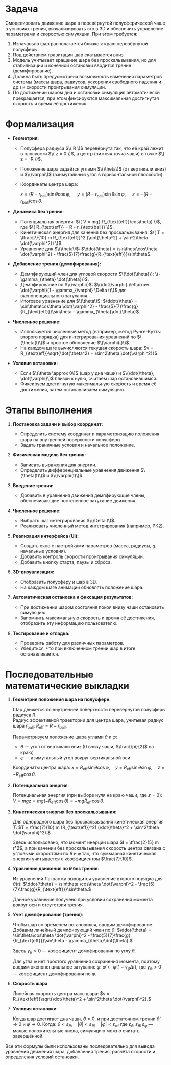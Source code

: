 # Задача

Смоделировать движение шара в перевёрнутой полусферической чаше в условиях трения, визуализировать это в 3D и обеспечить управление параметрами и скоростью симуляции. При этом требуется:

1. Изначально шар располагается близко к краю перевёрнутой полусферы.
2. Под действием гравитации шар скатывается вниз.
3. Модель учитывает вращение шара без проскальзывания, но для стабилизации и конечной остановки вводится трение (демпфирование).
4. Должна быть предусмотрена возможность изменения параметров системы (массы шара, радиусов, ускорения свободного падения и др.) и скорости проигрывания симуляции.
5. По достижении шаром дна и остановки симуляция автоматически прекращается, при этом фиксируются максимальная достигнутая скорость и время её достижения.

# Формализация

- **Геометрия:**
  - Полусфера радиуса $\( R \)$ перевёрнута так, что её край лежит в плоскости $\( z = 0 \)$, а центр (нижняя точка чаши) в точке $\( z = -R \)$.
  - Положение шара задаётся углами $\(\theta\)$ (от вертикали вниз) и $\(\varphi\)$ (азимутальный угол в горизонтальной плоскости).
  - Координаты центра шара:
    
    $x = (R - r_{\text{ball}})\sin\theta\cos\varphi,\quad$
    $y = (R - r_{\text{ball}})\sin\theta\sin\varphi,\quad$ 
    $z = -(R - r_{\text{ball}})\cos\theta$.
  
- **Динамика без трения:**
  - Потенциальная энергия: $\( V = mg(-R_{\text{eff}}\cos\theta) \)$, где $\( R_{\text{eff}} = R - r_{\text{ball}} \)$.
  - Кинетическая энергия для качения без проскальзывания: $\( T = \tfrac{7}{10} m R_{\text{eff}}^2 (\dot{\theta^2} + \sin^2\theta \dot{\varphi^2}) \)$.
  - Уравнение для $\(\theta\)$:
    $\ddot{\theta} = \sin\theta\cos\theta \dot{\varphi^2} - \frac{5}{7}\frac{g}{R_{\text{eff}}}\sin\theta$.

- **Добавление трения (демпфирования):**
  - Демпфирующий член для угловой скорости $\(\dot{\theta}\): \(-\gamma_{\theta} \dot{\theta}\)$.
  - Демпфирование по $\(\varphi\)$: $\(\dot{\varphi} \leftarrow \dot{\varphi}(1 - \gamma_{\varphi} \Delta t)\)$ для экспоненциального затухания.
  - Итоговое уравнение для $\(\theta\)$:
    $\ddot{\theta} = \sin\theta\cos\theta \dot{\varphi^2} - \frac{5}{7}\frac{g}{R_{\text{eff}}}\sin\theta - \gamma_{\theta}\dot{\theta}$.

- **Численное решение:**
  - Используется численный метод (например, метод Рунге-Кутты второго порядка) для интегрирования уравнений по $\(\theta(t)\)$ и простое обновление $\(\varphi(t)\)$.
  - На каждом шаге вычисляются текущая скорость шара:
    $v = R_{\text{eff}}\sqrt{\dot{\theta^2} + \sin^2\theta \dot{\varphi^2}}$.

- **Условия остановки:**
  - Если $\(\theta \approx 0\)$ (шар у дна чаши) и $\(\dot{\theta}, \dot{\varphi}\)$ близки к нулю, считаем шар остановившимся.
  - Фиксируем достигнутую максимальную скорость и время её достижения, затем останавливаем симуляцию.

# Этапы выполнения

1. **Постановка задачи и выбор координат:**
   - Определить систему координат и параметризацию положения шара на внутренней поверхности полусферы.
   - Задать граничные условия и начальное положение.

2. **Физическая модель без трения:**
   - Записать выражения для энергии.
   - Определить дифференциальные уравнения движения $\(\theta(t)\)$ и $\(\varphi(t)\)$.

3. **Введение трения:**
   - Добавить в уравнения движения демпфирующие члены, обеспечивающие постепенное затухание движения.

4. **Численное решение:**
   - Выбрать шаг интегрирования $\(\Delta t\)$.
   - Реализовать численный метод интегрирования (например, РК2).

5. **Реализация интерфейса (UI):**
   - Создать окно с настройками параметров (масса, радиусы, $g$, начальные условия).
   - Добавить контроль скорости проигрывания симуляции.
   - Добавить кнопку старта, паузы и сброса.

6. **3D-визуализация:**
   - Отобразить полусферу и шар в 3D.
   - На каждом шаге анимации обновлять положение шара.

7. **Автоматическая остановка и фиксация результатов:**
   - При достижении шаром состояния покоя внизу чаши остановить симуляцию.
   - Запомнить максимальную скорость и время её достижения, отобразить эту информацию пользователю.

8. **Тестирование и отладка:**
   - Проверить работу для различных параметров.
   - Убедиться, что при включенном трении шар в итоге останавливается.


# Последовательные математические выкладки

1. **Геометрия положения шара на полусфере**:

   Шар движется по внутренней поверхности перевёрнутой полусферы радиуса $R$.  
   Радиус эффективной траектории для центра шара, учитывая радиус шара $r_{\text{ball}}$: $R_{\text{eff}} = R - r_{\text{ball}}.$

   Параметризуем положение шара углами $\theta$ и $\varphi$:
   - $\theta$ — угол от вертикали вниз (0 внизу чаши, $\frac{\pi}{2}$ на краю)
   - $\varphi$ — азимутальный угол вокруг вертикальной оси

   Координаты центра шара:
   $x = R_{\text{eff}}\sin\theta\cos\varphi, \quad y = R_{\text{eff}}\sin\theta\sin\varphi, \quad z = -R_{\text{eff}}\cos\theta.$

2. **Потенциальная энергия**:
   
   Потенциальная энергия (при выборе нуля на краю чаши, где $z=0$):
   $V = mgz = mg(-R_{\text{eff}}\cos\theta) = -mg R_{\text{eff}}\cos\theta.$

3. **Кинетическая энергия без проскальзывания**:

   Для однородного шара без проскальзывания кинетическая энергия $T$:
   $T = \frac{7}{10} m (R_{\text{eff}}^2) (\dot{\theta}^2 + \sin^2\theta \dot{\varphi}^2).$

   Здесь использовано, что момент инерции шара $I = \tfrac{2}{5} m r^2$, а при качении без проскальзывания скорость центра связана с угловыми скоростями по $\theta$ и $\varphi$ так, что суммарная кинетическая энергия учитывается с коэффициентом $\frac{7}{10}$.

4. **Уравнение движения по $\theta$ без трения**:

   Из уравнений Лагранжа выводится уравнение второго порядка для $\theta(t)$:
   $\ddot{\theta} = \sin\theta \cos\theta \dot{\varphi}^2 - \frac{5}{7}\frac{g}{R_{\text{eff}}}\sin\theta.$

   Данное уравнение получено при условии сохранения момента вокруг оси и отсутствия трения.

5. **Учет демпфирования (трения)**:

   Чтобы шар со временем остановился, вводим демпфирование. Добавим линейный демпфирующий член по $\theta$:
   $\ddot{\theta} = \sin\theta\cos\theta \dot{\varphi}^2 - \frac{5}{7}\frac{g}{R_{\text{eff}}}\sin\theta - \gamma_{\theta}\dot{\theta}.$

   Здесь $\gamma_{\theta}>0$ — коэффициент демпфирования по углу $\theta$.

   Для угла $\varphi$ нет простого уравнения сохранения момента, поэтому вводим экспоненциальное затухание $\dot{\varphi}$:
   $\dot{\varphi} \leftarrow \dot{\varphi}(1 - \gamma_{\varphi}\Delta t),$
   где $\gamma_{\varphi}>0$ — коэффициент демпфирования по $\varphi$.

6. **Скорость шара**:

   Линейная скорость центра масс шара:
   $v = R_{\text{eff}}\sqrt{\dot{\theta}^2 + \sin^2\theta \dot{\varphi}^2}.$

7. **Условия остановки**:

   Когда шар достигает дна чаши, $\theta \approx 0$, и при достаточном трении $\dot{\theta}\to 0$ и $\dot{\varphi}\to 0$. Когда:
   $\theta < \varepsilon_\theta, \quad |\dot{\theta}|<\varepsilon_{\dot{\theta}}, \quad |\dot{\varphi}|<\varepsilon_{\dot{\varphi}},$
   где $\varepsilon_\theta, \varepsilon_{\dot{\theta}}, \varepsilon_{\dot{\varphi}}$ — малые положительные числа, симуляцию можно считать завершённой.

Все эти формулы были использованы последовательно для вывода уравнений движения шара, добавления трения, расчёта скорости и определения условий остановки.
